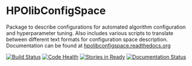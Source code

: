 
HPOlibConfigSpace
=================
Package to describe configurations for automated algorithm configuration and hyperparameter tuning. Also includes various scripts to translate between different text formats for configuration space description. Documentation can be found at [hpolibconfigspace.readthedocs.org](https://hpolibconfigspace.readthedocs.org)

[![Build Status](https://travis-ci.org/automl/HPOlibConfigSpace.svg)](https://travis-ci.org/automl/HPOlibConfigSpace)
[![Code Health](https://landscape.io/github/automl/HPOlibConfigSpace/master/landscape.png)](https://landscape.io/github/automl/HPOlibConfigSpace/master)
[![Stories in Ready](https://badge.waffle.io/automl/HPOlibConfigSpace.png?label=ready&title=Ready)](https://waffle.io/automl/HPOlibConfigSpace)
[![Documentation Status](https://readthedocs.org/projects/hpolibconfigspace/badge/?version=latest)](https://readthedocs.org/projects/hpolibconfigspace/?badge=latest)
